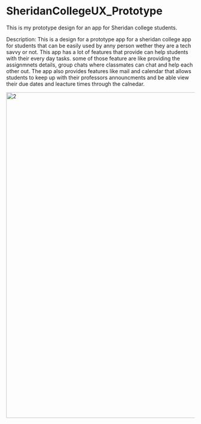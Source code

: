 # SheridanCollegeUX_Prototype
This is my prototype design for an app for Sheridan college students.


Description: 
This is a design for a prototype app for a sheridan college app for students that can be easily used by anny person wether they are a tech savvy or not. 
This app has a lot of features that provide can help students with their every day tasks. some of those feature are like providing the assignmnets details, group chats where classmates can chat and help each other out. The app also provides features like mail and calendar that allows students to keep up with their professors announcments and be able view their due dates and leacture times through the calnedar. 

<img width="869" alt="2" src="https://user-images.githubusercontent.com/61365506/155446014-a2d4ecbf-4e09-4ddf-93f8-48e6e17c699f.png">
